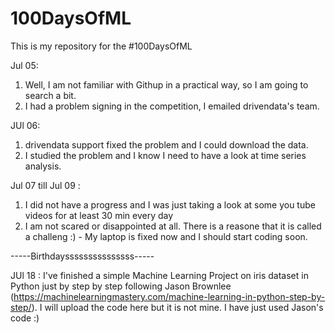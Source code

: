 # 100DaysOfML
This is my repository for the #100DaysOfML

Jul 05:
1. Well, I am not familiar with Githup in a practical way, so I am going to search a bit.
2. I had a problem signing in the competition, I emailed drivendata's team.

JUl 06:
1. drivendata support fixed the problem and I could download the data.
2. I studied the problem and I know I need to have a look at time series analysis.

Jul 07 till  Jul 09 : 
1. I did not have a progress and I was just taking a look at some you tube videos for at least 30 min every day
2. I am not scared or disappointed at all. There is a reasone that it is called a challeng :) - My laptop is fixed now and I should start coding soon. 

-----Birthdaysssssssssssssss-----

JUl 18 : I've finished a simple Machine Learning Project on iris dataset in Python just by step by step following Jason Brownlee (https://machinelearningmastery.com/machine-learning-in-python-step-by-step/). I will upload the code here but it is not mine. I have just used Jason's code :)

